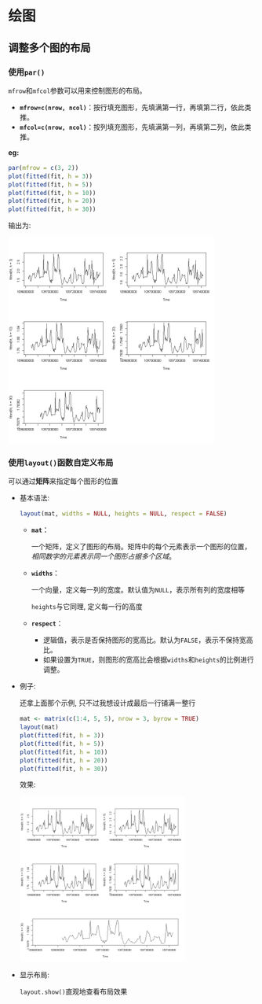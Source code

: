 # 绘图

## 调整多个图的布局

### 使用`par()`

`mfrow`和`mfcol`参数可以用来控制图形的布局。

- **`mfrow=c(nrow, ncol)`**：按行填充图形，先填满第一行，再填第二行，依此类推。
- **`mfcol=c(nrow, ncol)`**：按列填充图形，先填满第一列，再填第二列，依此类推。

**eg:**

```R
par(mfrow = c(3, 2))
plot(fitted(fit, h = 3))
plot(fitted(fit, h = 5))
plot(fitted(fit, h = 10))
plot(fitted(fit, h = 20))
plot(fitted(fit, h = 30))
```

输出为:

<img src="plot.assets/image-20250123204311504.png" alt="image-20250123204311504" style="zoom:50%;" />

### 使用`layout()`函数自定义布局

可以通过**矩阵**来指定每个图形的位置

- 基本语法:

  ```R
  layout(mat, widths = NULL, heights = NULL, respect = FALSE)
  ```

  - **`mat`**：

    一个矩阵，定义了图形的布局。矩阵中的每个元素表示一个图形的位置，*相同数字的元素表示同一个图形占据多个区域*。

  - **`widths`**：

    一个向量，定义每一列的宽度。默认值为`NULL`，表示所有列的宽度相等

    `heights`与它同理, 定义每一行的高度

  - **`respect`**：

    - 逻辑值，表示是否保持图形的宽高比。默认为`FALSE`，表示不保持宽高比。
    - 如果设置为`TRUE`，则图形的宽高比会根据`widths`和`heights`的比例进行调整。

- 例子:

  还拿上面那个示例, 只不过我想设计成最后一行铺满一整行

  ```R
  mat <- matrix(c(1:4, 5, 5), nrow = 3, byrow = TRUE)
  layout(mat)
  plot(fitted(fit, h = 3))
  plot(fitted(fit, h = 5))
  plot(fitted(fit, h = 10))
  plot(fitted(fit, h = 20))
  plot(fitted(fit, h = 30))
  ```

  效果:

  <img src="plot.assets/image-20250123205433469.png" alt="image-20250123205433469" style="zoom:40%;" />

- 显示布局:

  `layout.show()`直观地查看布局效果